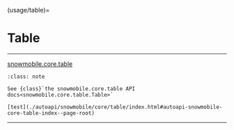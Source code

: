 (usage/table)=
# Table
<hr class="sn-grey">
<a 
    class="sphinx-bs badge badge-primary text-white reference external sn-api sn-link-container2"
    href="../autoapi/snowmobile/core/table/index.html" 
    title="API Documentation">
    <span>snowmobile.core.table</span>
</a>

```{admonition} Note
:class: note

See {class}`the snowmobile.core.table API docs<snowmobile.core.table.Table>`

[test](./autoapi/snowmobile/core/table/index.html#autoapi-snowmobile-core-table-index--page-root) 
```

<hr class="sn-grey">
